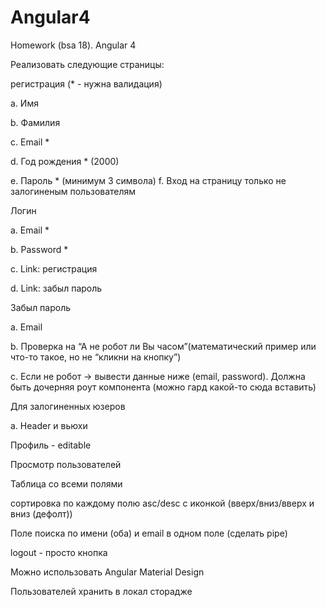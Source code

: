 # Angular4
Homework (bsa 18). Angular 4

Реализовать следующие страницы:

регистрация (* - нужна валидация)

a. Имя

b. Фамилия

c. Email *

d. Год рождения * (2000)

e. Пароль * (минимум 3 символа) f. Вход на страницу только не залогиненым пользователям

Логин

a. Email *

b. Password *

c. Link: регистрация

d. Link: забыл пароль

Забыл пароль

a. Email

b. Проверка на “А не робот ли Вы часом”(математический пример или что-то такое, но не “кликни на кнопку”)

c. Если не робот -> вывести данные ниже (email, password). Должна быть дочерняя роут компонента (можно гард какой-то сюда вставить)

Для залогиненных юзеров

a. Header и вьюхи

Профиль - editable

Просмотр пользователей

Таблица со всеми полями

сортировка по каждому полю asc/desc с иконкой (вверх/вниз/вверх и вниз (дефолт))

Поле поиска по имени (оба) и email в одном поле (сделать pipe)

logout - просто кнопка

Можно использовать Angular Material Design

Пользователей хранить в локал сторадже
